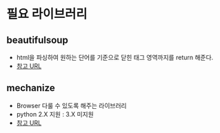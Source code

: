 # 필요 라이브러리
## beautifulsoup
* html을 파싱하여 원하는 단어를 기준으로 닫힌 태그 영역까지를 return 해준다.
* [참고 URL](http://coreapython.hosting.paran.com/etc/beautifulsoup4.html)
 
## mechanize
* Browser 다룰 수 있도록 해주는 라이브러리
* python 2.X 지원 : 3.X 미지원
* [참고 URL](http://wwwsearch.sourceforge.net/mechanize/)
